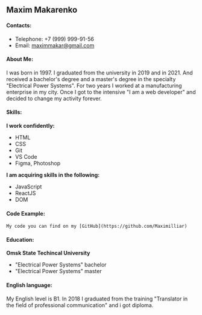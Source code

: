 ## Maxim Makarenko
#### Contacts:
+ Telephone: +7 (999) 999-91-56
+ Email: maximmakar@gmail.com

#### About Me:

I was born in 1997. I graduated from the university in 2019 and in 2021. And received a bachelor's degree and a master's degree in the specialty "Electrical Power Systems". For two years I worked at a manufacturing enterprise in my city. Once I got to the intensive "I am a web developer" and decided to change my activity forever.

#### Skills:

**I work confidently:**
+ HTML
+ CSS
+ Git
+ VS Code
+ Figma, Photoshop

**I am acquiring skills in the following:**
- JavaScript
- ReactJS
- DOM

#### Code Example:
`My code you can find on my [GitHub](https://github.com/Maximilliar)`

#### Education:
**Omsk State Techincal University**
+ "Electrical Power Systems" bachelor
+ "Electrical Power Systems" master 

#### English language:
My English level is B1. In 2018 I graduated from the training "Translator in the field of professional communication" and i got diploma.